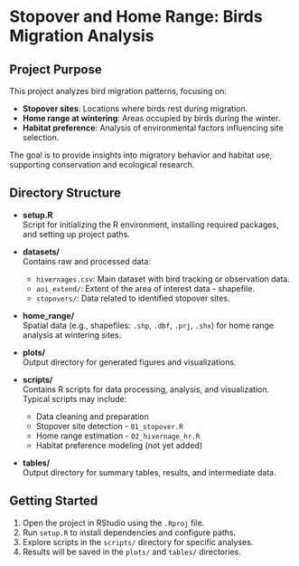 # Stopover and Home Range: Birds Migration Analysis

## Project Purpose

This project analyzes bird migration patterns, focusing on:
- **Stopover sites**: Locations where birds rest during migration.
- **Home range at wintering**: Areas occupied by birds during the winter.
- **Habitat preference**: Analysis of environmental factors influencing site selection.

The goal is to provide insights into migratory behavior and habitat use, supporting conservation and ecological research.

## Directory Structure
- **setup.R**  
  Script for initializing the R environment, installing required packages, and setting up project paths.

- **datasets/**  
  Contains raw and processed data:
  - `hivernages.csv`: Main dataset with bird tracking or observation data.
  - `aoi_extend/`: Extent of the area of interest data - shapefile.
  - `stopovers/`: Data related to identified stopover sites.

- **home_range/**  
  Spatial data (e.g., shapefiles: `.shp`, `.dbf`, `.prj`, `.shx`) for home range 
  analysis at wintering sites.

- **plots/**  
  Output directory for generated figures and visualizations.

- **scripts/**  
  Contains R scripts for data processing, analysis, and visualization. Typical 
  scripts may include:
  - Data cleaning and preparation
  - Stopover site detection - `01_stopover.R`
  - Home range estimation - `02_hivernage_hr.R`
  - Habitat preference modeling (not yet added)

- **tables/**  
  Output directory for summary tables, results, and intermediate data.

## Getting Started

1. Open the project in RStudio using the `.Rproj` file.
2. Run `setup.R` to install dependencies and configure paths.
3. Explore scripts in the `scripts/` directory for specific analyses.
4. Results will be saved in the `plots/` and `tables/` directories.
